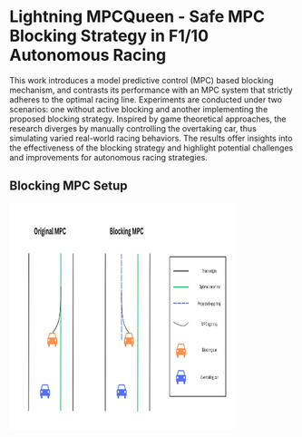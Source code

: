 # Lightning MPCQueen - Safe MPC Blocking Strategy in F1/10 Autonomous Racing

This work introduces a model predictive control (MPC) based blocking mechanism, and contrasts its performance with an MPC system that strictly adheres to the optimal racing line. Experiments are conducted under two scenarios: one without active blocking and another implementing the proposed blocking strategy. Inspired by game theoretical approaches, the research diverges by manually controlling the overtaking car, thus simulating varied real-world racing behaviors. The results offer insights into the effectiveness of the blocking strategy and highlight potential challenges and improvements for autonomous racing strategies.

## Blocking MPC Setup
<img src="images/Blocking MPC Diagram.jpg" width="400" height="400">
